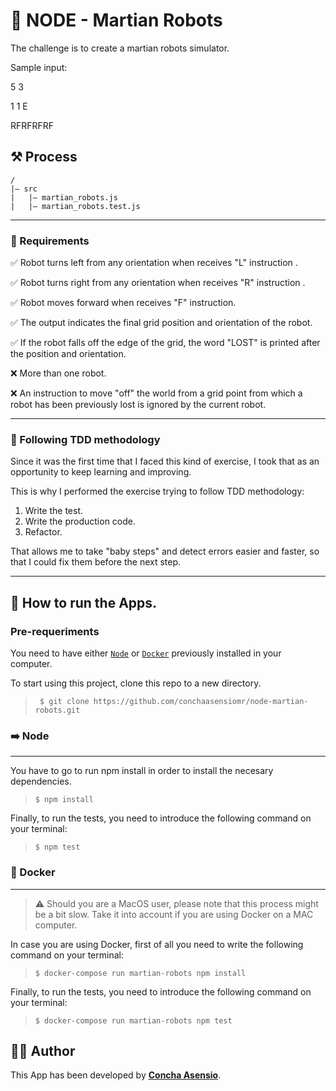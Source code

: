 # 🤖 NODE - Martian Robots

The challenge is to create a martian robots simulator.

Sample input:

5 3

1 1 E

RFRFRFRF

## ⚒️ Process
```
/
|– src
|   |– martian_robots.js
|   |– martian_robots.test.js
```
***

### 🔶 Requirements

✅ Robot turns left from any orientation when receives "L" instruction .

✅ Robot turns right from any orientation when receives "R" instruction .

✅ Robot moves forward when receives "F" instruction.

✅ The output indicates the final grid position and orientation of the robot.

✅ If the robot falls off the edge of the grid, the word "LOST" is printed after the position and orientation.

❌ More than one robot.

❌ An instruction to move "off" the world from a grid point from which a robot has been previously lost is ignored by the current robot.
***

### 🔶 Following TDD methodology

Since it was the first time that I faced this kind of exercise, I took that as an opportunity to keep learning and improving.

This is why I performed the exercise trying to follow TDD methodology:
1. Write the test.
2. Write the production code.
3. Refactor.

That allows me to take "baby steps" and detect errors easier and faster, so that I could fix them before the next step.
***


## 🚀 How to run the Apps.

### Pre-requeriments

You need to have either [```Node```](https://nodejs.org/es/) or [```Docker```](https://www.docker.com/) previously installed in your computer.

To start using this project, clone this repo to a new directory.
> ```console
>  $ git clone https://github.com/conchaasensiomr/node-martian-robots.git
> ```

### ➡️ Node
***

You have to go to run npm install in order to install the necesary dependencies.
> ```console
> $ npm install
> ```

Finally, to run the tests, you need to introduce the following command on your terminal:
>```console
>$ npm test
>```

### 🐳 Docker
***

> ⚠️ Should you are a MacOS user, please note that this process might be a bit slow. Take it into account if you are using Docker on a MAC computer.  

In case you are using Docker, first of all you need to write the following command on your terminal:
> ```console
> $ docker-compose run martian-robots npm install
> ```

Finally, to run the tests, you need to introduce the following command on your terminal:
>```console
>$ docker-compose run martian-robots npm test
>```
## 👩‍💻 Author

This App has been developed by [**Concha Asensio**](https://github.com/conchaasensiomr).
